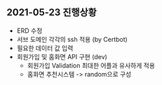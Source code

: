 ## 2021-05-23 진행상황

- ERD 수정
- 서브 도메인 각각의 ssh 적용 (by Certbot)
- 필요한 데이터 값 입력
- 회원가입 및 홈화면 API 구현 (dev)
    - 회원가입 Validation 최대한 어플과 유사하게 적용
    - 홈화면 추천시스템 -> random으로 구성